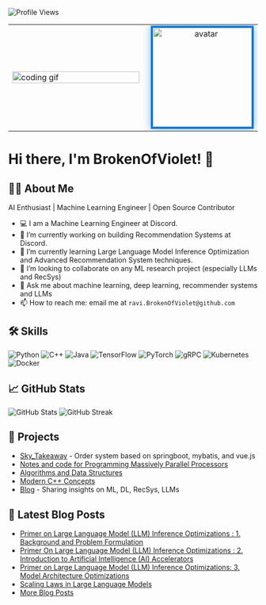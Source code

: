 ![Profile Views](https://komarev.com/ghpvc/?username=BrokenOfViolet&color=blue&style=for-the-badge)
<table align="center" style="max-width: 900px; width: 100%;">
  <tr>
    <td width="60%" style="padding-right: 15px;">
      <img src="https://cdn.jsdelivr.net/gh/sun0225SUN/sun0225SUN/assets/images/coding.gif" width="100%" alt="coding gif" />
    </td>
    <td align="center" width="40%">
      <a href="https://github.com/BrokenOfViolet" target="_blank" rel="noopener noreferrer">
        <img src="https://avatars.githubusercontent.com/u/149236516?s=400&u=1c75496e795105e24746994ec69ac83763461981&v=4" width="200" height="200" 
             style="border-radius: 0; object-fit: cover; border: 4px solid #0078D7; box-shadow: 0 0 15px rgba(0, 120, 215, 0.5);" alt="avatar" />
      </a>
    </td>
  </tr>
</table>

# Hi there, I'm BrokenOfViolet! 👋 

## 🧑‍💻 About Me
AI Enthusiast | Machine Learning Engineer | Open Source Contributor

- 💻 I am a Machine Learning Engineer at Discord.
- 🔭 I’m currently working on building Recommendation Systems at Discord.
- 🌱 I’m currently learning Large Language Model Inference Optimization and Advanced Recommendation System techniques.
- 👯 I’m looking to collaborate on any ML research project (especially LLMs and RecSys)
- 💬 Ask me about machine learning, deep learning, recommender systems and LLMs
- 📫 How to reach me: email me at `ravi.BrokenOfViolet@github.com`




## 🛠 Skills

![Python](https://img.shields.io/badge/Python-3776AB?style=for-the-badge&logo=python&logoColor=white)
![C++](https://img.shields.io/badge/C++-00599C?style=for-the-badge&logo=cplusplus&logoColor=white)
![Java](https://img.shields.io/badge/Java-007396?style=for-the-badge&logo=java&logoColor=white)
![TensorFlow](https://img.shields.io/badge/TensorFlow-FF6F00?style=for-the-badge&logo=tensorflow&logoColor=white)
![PyTorch](https://img.shields.io/badge/PyTorch-EE4C2C?style=for-the-badge&logo=pytorch&logoColor=white)
![gRPC](https://img.shields.io/badge/gRPC-0078D7?style=for-the-badge&logo=grpc&logoColor=white)
![Kubernetes](https://img.shields.io/badge/Kubernetes-326CE5?style=for-the-badge&logo=kubernetes&logoColor=white)
![Docker](https://img.shields.io/badge/Docker-2496ED?style=for-the-badge&logo=docker&logoColor=white)


## 📈 GitHub Stats

![GitHub Stats](https://github-readme-stats.vercel.app/api?username=BrokenOfViolet&show_icons=true)
![GitHub Streak](https://github-readme-streak-stats.herokuapp.com/?user=BrokenOfViolet)

## 🚀 Projects

- [Sky_Takeaway](https://github.com/BrokenOfViolet/Sky_Takeaway) - Order system based on springboot, mybatis, and vue.js
- [Notes and code for Programming Massively Parallel Processors](https://github.com/BrokenOfViolet/PMPP_notes)
- [Algorithms and Data Structures](https://github.com/BrokenOfViolet/algorithms_and_data_structures)
- [Modern C++ Concepts](https://github.com/BrokenOfViolet/modern-cpp-concepts)
- [Blog](https://BrokenOfViolet.com) - Sharing insights on ML, DL, RecSys, LLMs

## 🌱 Latest Blog Posts

- [Primer on Large Language Model (LLM) Inference Optimizations : 1. Background and Problem Formulation](https://BrokenOfViolet.github.io/posts/LLM_inference_1/)
- [Primer On Large Language Model (LLM) Inference Optimizations : 2. Introduction to Artificial Intelligence (AI) Accelerators](https://BrokenOfViolet.github.io/posts/LLM_inference_2)
- [Primer on Large Language Model (LLM) Inference Optimizations: 3. Model Architecture Optimizations](https://BrokenOfViolet.github.io/posts/model_architecture_optimizations/)
- [Scaling Laws in Large Language Models](https://BrokenOfViolet.github.io/posts/scaling_laws/)
- [More Blog Posts](https://BrokenOfViolet.com)
